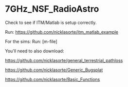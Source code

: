 # 7GHz_NSF_RadioAstro

Check to see if ITM/Matlab is setup correctly.

Run: https://github.com/nicklasorte/itm_matlab_example

For the sims: Run: [m-file]

You'll need to also download:

https://github.com/nicklasorte/general_terrestrial_pathloss

https://github.com/nicklasorte/Generic_Bugsplat

https://github.com/nicklasorte/Basic_Functions
